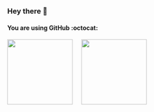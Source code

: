 ### Hey there 👋
#### You are using GitHub :octocat:

<!-- <a href="https://hits.seeyoufarm.com"><img src="https://hits.seeyoufarm.com/api/count/incr/badge.svg?url=https%3A%2F%2Fgithub.com%2FShalikaAshan01&count_bg=%2340C463&title_bg=%23555555&icon=github.svg&icon_color=%23E7E7E7&title=Hits&edge_flat=true"/></a> -->

<!--
**ShalikaAshan01/ShalikaAshan01** is a ✨ _special_ ✨ repository because its `README.md` (this file) appears on your GitHub profile.

Here are some ideas to get you started:

- 🔭 I’m currently working on ...
- 🌱 I’m currently learning ...
- 👯 I’m looking to collaborate on ...
- 🤔 I’m looking for help with ...
- 💬 Ask me about ...
- 📫 How to reach me: ...
- 😄 Pronouns: ...
- ⚡ Fun fact: ...
-->

<!-- <p align="left">
<i>Reach me on:</i><br>

<a href="www.linkedin.com/in/shalika-ashan-a37949147" target="_blank"><img src="https://img.shields.io/badge/LinkedIn-%230077B5.svg?&style=flat-square&logo=linkedin&logoColor=white" alt="LinkedIn"></a>
<a href="https://www.facebook.com/shalika.ashan.5" target="_blank"><img src="https://img.shields.io/badge/Facebook-%231877F2.svg?&style=flat-square&logo=facebook&logoColor=white" alt="Facebook"></a>
<a href="https://twitter.com/shalikaashan01" target="_blank"><img src="https://img.shields.io/badge/Twitter-%231da1f2.svg?&style=flat-square&logo=twitter&logoColor=white" alt="Twitter"></a>
</p> -->

<img height="150" src="https://github-readme-stats.vercel.app/api?username=ShalikaAshan01&show_icons=true&theme=radical" /><img height="150" hspace="20" src="https://github-readme-stats.vercel.app/api/top-langs/?username=ShalikaAshan01&layout=compact&theme=radical" />
